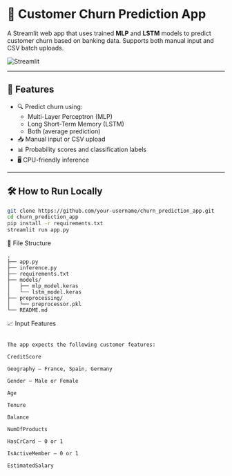 # 🧠 Customer Churn Prediction App

A Streamlit web app that uses trained **MLP** and **LSTM** models to predict customer churn based on banking data. Supports both manual input and CSV batch uploads.

![Streamlit](https://streamlit.io/images/brand/streamlit-mark-color.png)

---

## 🚀 Features

- 🔍 Predict churn using:
  - Multi-Layer Perceptron (MLP)
  - Long Short-Term Memory (LSTM)
  - Both (average prediction)
- 📥 Manual input or CSV upload
- 📊 Probability scores and classification labels
- 🖥️ CPU-friendly inference

---

## 🛠️ How to Run Locally

```bash
git clone https://github.com/your-username/churn_prediction_app.git
cd churn_prediction_app
pip install -r requirements.txt
streamlit run app.py
```

📂 File Structure
```
.
├── app.py
├── inference.py
├── requirements.txt
├── models/
│   ├── mlp_model.keras
│   └── lstm_model.keras
├── preprocessing/
│   └── preprocessor.pkl
└── README.md
```

📈 Input Features
```

The app expects the following customer features:

CreditScore

Geography — France, Spain, Germany

Gender — Male or Female

Age

Tenure

Balance

NumOfProducts

HasCrCard — 0 or 1

IsActiveMember — 0 or 1

EstimatedSalary
```